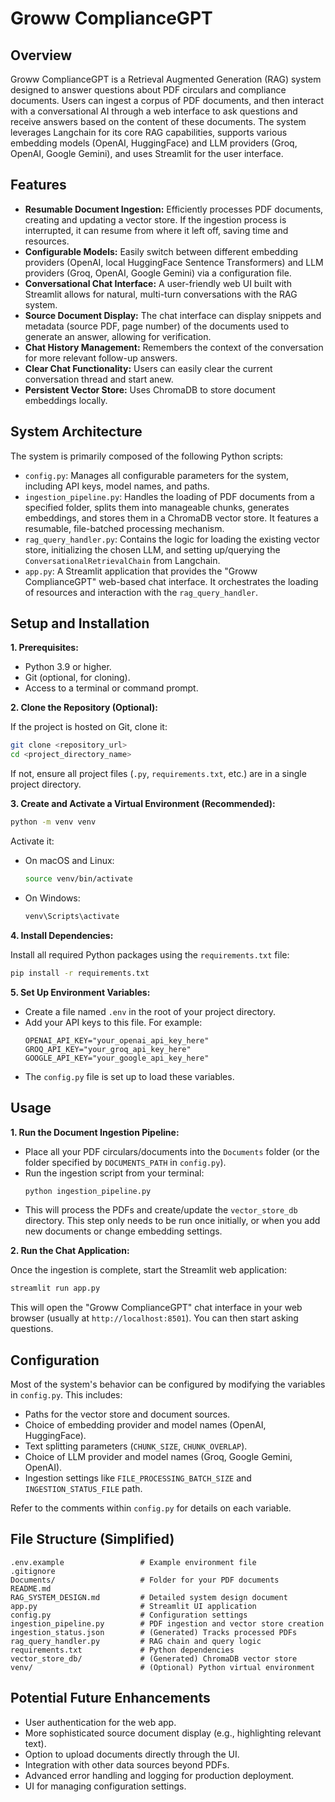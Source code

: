 # Groww ComplianceGPT

## Overview

Groww ComplianceGPT is a Retrieval Augmented Generation (RAG) system designed to answer questions about PDF circulars and compliance documents. Users can ingest a corpus of PDF documents, and then interact with a conversational AI through a web interface to ask questions and receive answers based on the content of these documents. The system leverages Langchain for its core RAG capabilities, supports various embedding models (OpenAI, HuggingFace) and LLM providers (Groq, OpenAI, Google Gemini), and uses Streamlit for the user interface.

## Features

*   **Resumable Document Ingestion:** Efficiently processes PDF documents, creating and updating a vector store. If the ingestion process is interrupted, it can resume from where it left off, saving time and resources.
*   **Configurable Models:** Easily switch between different embedding providers (OpenAI, local HuggingFace Sentence Transformers) and LLM providers (Groq, OpenAI, Google Gemini) via a configuration file.
*   **Conversational Chat Interface:** A user-friendly web UI built with Streamlit allows for natural, multi-turn conversations with the RAG system.
*   **Source Document Display:** The chat interface can display snippets and metadata (source PDF, page number) of the documents used to generate an answer, allowing for verification.
*   **Chat History Management:** Remembers the context of the conversation for more relevant follow-up answers.
*   **Clear Chat Functionality:** Users can easily clear the current conversation thread and start anew.
*   **Persistent Vector Store:** Uses ChromaDB to store document embeddings locally.

## System Architecture

The system is primarily composed of the following Python scripts:

*   `config.py`: Manages all configurable parameters for the system, including API keys, model names, and paths.
*   `ingestion_pipeline.py`: Handles the loading of PDF documents from a specified folder, splits them into manageable chunks, generates embeddings, and stores them in a ChromaDB vector store. It features a resumable, file-batched processing mechanism.
*   `rag_query_handler.py`: Contains the logic for loading the existing vector store, initializing the chosen LLM, and setting up/querying the `ConversationalRetrievalChain` from Langchain.
*   `app.py`: A Streamlit application that provides the "Groww ComplianceGPT" web-based chat interface. It orchestrates the loading of resources and interaction with the `rag_query_handler`.

## Setup and Installation

**1. Prerequisites:**

*   Python 3.9 or higher.
*   Git (optional, for cloning).
*   Access to a terminal or command prompt.

**2. Clone the Repository (Optional):**

   If the project is hosted on Git, clone it:
   ```bash
   git clone <repository_url>
   cd <project_directory_name>
   ```
   If not, ensure all project files (`.py`, `requirements.txt`, etc.) are in a single project directory.

**3. Create and Activate a Virtual Environment (Recommended):**

   ```bash
   python -m venv venv
   ```
   Activate it:
   *   On macOS and Linux:
       ```bash
       source venv/bin/activate
       ```
   *   On Windows:
       ```bash
       venv\Scripts\activate
       ```

**4. Install Dependencies:**

   Install all required Python packages using the `requirements.txt` file:
   ```bash
   pip install -r requirements.txt
   ```

**5. Set Up Environment Variables:**

   *   Create a file named `.env` in the root of your project directory.
   *   Add your API keys to this file. For example:
       ```env
       OPENAI_API_KEY="your_openai_api_key_here"
       GROQ_API_KEY="your_groq_api_key_here"
       GOOGLE_API_KEY="your_google_api_key_here"
       ```
   *   The `config.py` file is set up to load these variables.

## Usage

**1. Run the Document Ingestion Pipeline:**

   *   Place all your PDF circulars/documents into the `Documents` folder (or the folder specified by `DOCUMENTS_PATH` in `config.py`).
   *   Run the ingestion script from your terminal:
       ```bash
       python ingestion_pipeline.py
       ```
   *   This will process the PDFs and create/update the `vector_store_db` directory. This step only needs to be run once initially, or when you add new documents or change embedding settings.

**2. Run the Chat Application:**

   Once the ingestion is complete, start the Streamlit web application:
   ```bash
   streamlit run app.py
   ```
   This will open the "Groww ComplianceGPT" chat interface in your web browser (usually at `http://localhost:8501`). You can then start asking questions.

## Configuration

Most of the system's behavior can be configured by modifying the variables in `config.py`. This includes:

*   Paths for the vector store and document sources.
*   Choice of embedding provider and model names (OpenAI, HuggingFace).
*   Text splitting parameters (`CHUNK_SIZE`, `CHUNK_OVERLAP`).
*   Choice of LLM provider and model names (Groq, Google Gemini, OpenAI).
*   Ingestion settings like `FILE_PROCESSING_BATCH_SIZE` and `INGESTION_STATUS_FILE` path.

Refer to the comments within `config.py` for details on each variable.

## File Structure (Simplified)

```
.env.example                 # Example environment file
.gitignore
Documents/                   # Folder for your PDF documents
README.md
RAG_SYSTEM_DESIGN.md         # Detailed system design document
app.py                       # Streamlit UI application
config.py                    # Configuration settings
ingestion_pipeline.py        # PDF ingestion and vector store creation
ingestion_status.json        # (Generated) Tracks processed PDFs
rag_query_handler.py         # RAG chain and query logic
requirements.txt             # Python dependencies
vector_store_db/             # (Generated) ChromaDB vector store
venv/                        # (Optional) Python virtual environment
```

## Potential Future Enhancements

*   User authentication for the web app.
*   More sophisticated source document display (e.g., highlighting relevant text).
*   Option to upload documents directly through the UI.
*   Integration with other data sources beyond PDFs.
*   Advanced error handling and logging for production deployment.
*   UI for managing configuration settings. 